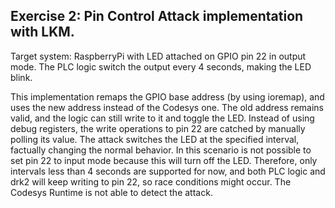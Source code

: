 Exercise 2: Pin Control Attack implementation with LKM.
-------------------------------------------------------

Target system: RaspberryPi with LED attached on GPIO pin 22 in output mode.
The PLC logic switch the output every 4 seconds, making the LED blink.

This implementation remaps the GPIO base address (by using ioremap),
and uses the new address instead of the Codesys one. The old address
remains valid, and the logic can still write to it and toggle the LED.
Instead of using debug registers, the write operations to pin 22
are catched by manually polling its value.
The attack switches the LED at the specified interval, factually changing the normal behavior.
In this scenario is not possible to set pin 22 to input mode because this will turn off the LED.
Therefore, only intervals less than 4 seconds are supported for now, and both PLC logic and drk2
will keep writing to pin 22, so race conditions might occur.
The Codesys Runtime is not able to detect the attack.
